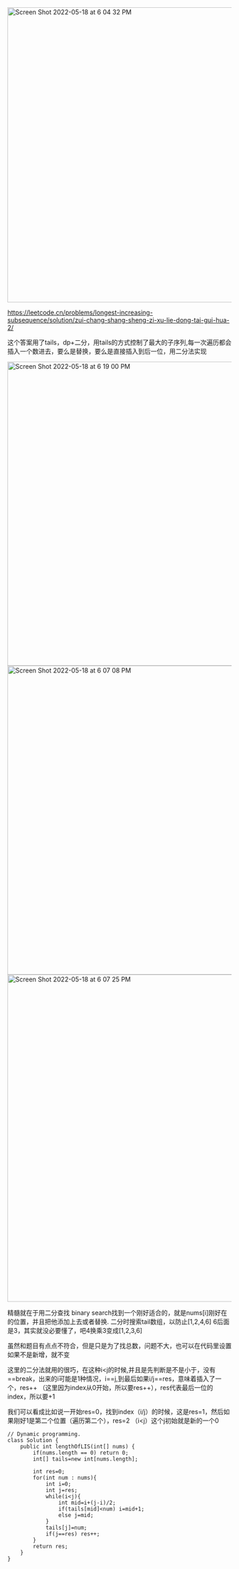 <img width="662" alt="Screen Shot 2022-05-18 at 6 04 32 PM" src="https://user-images.githubusercontent.com/59748598/169180399-b9267951-cba1-4e32-b0cd-0a115d4b9670.png">


https://leetcode.cn/problems/longest-increasing-subsequence/solution/zui-chang-shang-sheng-zi-xu-lie-dong-tai-gui-hua-2/

这个答案用了tails，dp+二分，用tails的方式控制了最大的子序列,每一次遍历都会插入一个数进去，要么是替换，要么是直接插入到后一位，用二分法实现

<img width="682" alt="Screen Shot 2022-05-18 at 6 19 00 PM" src="https://user-images.githubusercontent.com/59748598/169181713-9c6cf80f-76ce-4f6c-a4b9-9e2188062916.png">


<img width="693" alt="Screen Shot 2022-05-18 at 6 07 08 PM" src="https://user-images.githubusercontent.com/59748598/169180615-451f2901-e809-40f1-9295-77e9050dc157.png">

<img width="734" alt="Screen Shot 2022-05-18 at 6 07 25 PM" src="https://user-images.githubusercontent.com/59748598/169180643-4a629dba-a656-45fd-bf1d-ab638448037a.png">

精髓就在于用二分查找 binary search找到一个刚好适合的，就是nums[i]刚好在的位置，并且把他添加上去或者替换. 二分时搜索tail数组，以防止[1,2,4,6] 6后面是3，其实就没必要懂了，吧4换乘3变成[1,2,3,6]

虽然和题目有点点不符合，但是只是为了找总数，问题不大，也可以在代码里设置如果不是新增，就不变

这里的二分法就用的很巧，在这种i<j的时候,并且是先判断是不是小于，没有==break，出来的i可能是1种情况，i==j,到最后如果i/j==res，意味着插入了一个，res++ （这里因为index从0开始，所以要res++），res代表最后一位的index，所以要+1
                                 
我们可以看成比如说一开始res=0，找到index（i/j）的时候，这是res=1，然后如果刚好1是第二个位置（遍历第二个），res=2 （i<j）这个j初始就是新的一个0



```` 
// Dynamic programming.
class Solution {
    public int lengthOfLIS(int[] nums) {
        if(nums.length == 0) return 0;
        int[] tails=new int[nums.length];

        int res=0;
        for(int num : nums){
            int i=0;
            int j=res;
            while(i<j){
                int mid=i+(j-i)/2;
                if(tails[mid]<num) i=mid+1;
                else j=mid;
            }
            tails[j]=num;
            if(j==res) res++;
        }
        return res;
    }
}


````
